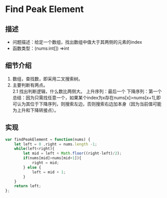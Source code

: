 # Find Peak Element
## 描述
- 问题描述：给定一个数组，找出数组中值大于其两侧的元素的index
- 函数类型：(nums:int[]) =>int
## 细节介绍
1. 数组，查找数，即采用二叉搜索树。
2. 主要判断有两点。</br>
    2.1 找出判断逻辑，什么数比两侧大。
        上升序列：最后一个
        下降序列：第一个
        总结：因为只需找任意一个，如果某个index为x存在nums[x]>nums[x+1],即可认为其位于下降序列，则搜索左边，否则搜索右边加本身（因为当前值可能为上升和下降转接点）。      
## 实现
```javascript
var findPeakElement = function(nums) {
    let left = 0 ,right = nums.length -1;
    while(left<right){
        let mid = left + Math.floor((right-left)/2);
        if(nums[mid]>nums[mid+1]){
            right = mid;
        } else {
            left = mid + 1;
        }
    }
    return left;
};
```

